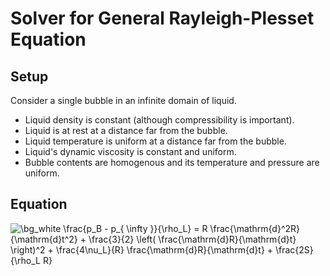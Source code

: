 # Solver for General Rayleigh-Plesset Equation

## Setup

Consider a single bubble in an infinite domain of liquid.

- Liquid density is constant (although compressibility is important).
- Liquid is at rest at a distance far from the bubble.
- Liquid temperature is uniform at a distance far from the bubble.
- Liquid's dynamic viscosity is constant and uniform.
- Bubble contents are homogenous and its temperature and pressure are uniform.

## Equation

<img src="https://latex.codecogs.com/png.image?\dpi{100}&space;\bg_white&space;\frac{p_B&space;-&space;p_{&space;\infty&space;}}{\rho_L}&space;=&space;R&space;\frac{\mathrm{d}^2R}{\mathrm{d}t^2}&space;&plus;&space;\frac{3}{2}&space;\left(&space;\frac{\mathrm{d}R}{\mathrm{d}t}&space;\right)^2&space;&plus;&space;\frac{4\nu_L}{R}&space;\frac{\mathrm{d}R}{\mathrm{d}t}&space;&plus;&space;\frac{2S}{\rho_L&space;R}" title="\bg_white \frac{p_B - p_{ \infty }}{\rho_L} = R \frac{\mathrm{d}^2R}{\mathrm{d}t^2} + \frac{3}{2} \left( \frac{\mathrm{d}R}{\mathrm{d}t} \right)^2 + \frac{4\nu_L}{R} \frac{\mathrm{d}R}{\mathrm{d}t} + \frac{2S}{\rho_L R}" />